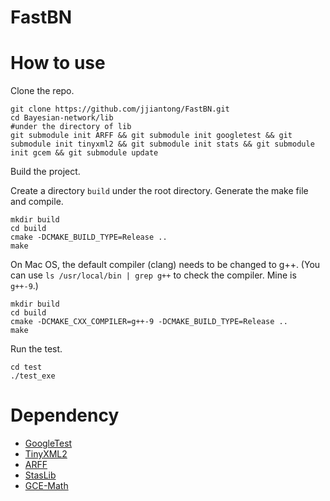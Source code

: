 # FastBN


# How to use

Clone the repo.
```
git clone https://github.com/jjiantong/FastBN.git
cd Bayesian-network/lib
#under the directory of lib
git submodule init ARFF && git submodule init googletest && git submodule init tinyxml2 && git submodule init stats && git submodule init gcem && git submodule update
```

Build the project. 

Create a directory ```build``` under the root directory. Generate the make file and compile.
```
mkdir build
cd build
cmake -DCMAKE_BUILD_TYPE=Release ..
make
```

On Mac OS, the default compiler (clang) needs to be changed to g++. (You can use ```ls /usr/local/bin | grep g++``` to check the compiler. Mine is ```g++-9```.)
```
mkdir build
cd build
cmake -DCMAKE_CXX_COMPILER=g++-9 -DCMAKE_BUILD_TYPE=Release ..
make
```

Run the test.
```
cd test
./test_exe
```




# Dependency
 * [GoogleTest](https://github.com/google/googletest)
 * [TinyXML2](https://github.com/leethomason/tinyxml2)
 * [ARFF](https://github.com/LinjianLi/ARFF)
 * [StasLib](https://github.com/jjiantong/stats)
 * [GCE-Math](https://github.com/kthohr/gcem)